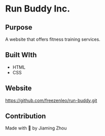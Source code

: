 # Run Buddy Inc.

## Purpose
A website that offers fitness training services.

## Built WIth
* HTML
* CSS

## Website
https://github.com/freezenleo/run-buddy.git

## Contribution
Made with :heartbeat: by Jiaming Zhou
